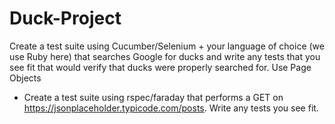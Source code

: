# Duck-Project
Create a test suite using Cucumber/Selenium + your language of choice (we use Ruby here) that searches Google for ducks and write any tests that you see fit that would verify that ducks were properly searched for. Use Page Objects
- Create a test suite using rspec/faraday that performs a GET on https://jsonplaceholder.typicode.com/posts. Write any tests you see fit.
